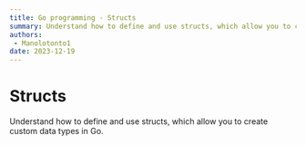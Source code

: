 ```yaml
---
title: Go programming - Structs
summary: Understand how to define and use structs, which allow you to create custom data types in Go.
authors:
 - Manolotonto1
date: 2023-12-19
---
```


# Structs

Understand how to define and use structs, which allow you to create custom data types in Go.

